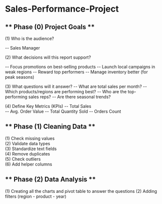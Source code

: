 # Sales-Performance-Project

** Phase (0) Project Goals **
---------------------------------
(1) Who is the audience? 

-- Sales Manager

(2) What decisions will this report support?

-- Focus promotions on best-selling products
-- Launch local campaigns in weak regions
-- Reward top performers
-- Manage inventory better (for peak seasons)

(3) What questions will it answer?
-- What are total sales per month?
-- Which products/regions are performing best?
-- Who are the top-performing sales reps?
-- Are there seasonal trends?

(4) Define Key Metrics (KPIs)
-- Total Sales	
-- Avg. Order Value	
-- Total Quantity Sold
-- Orders Count


** Phase (1) Cleaning Data **
---------------------------------
(1) Check missing values 	
(2) Validate data types	 
(3) Standardize text fields 	
(4) Remove duplicates	
(5) Check outliers	
(6) Add helper columns	


** Phase (2) Data Analysis **
---------------------------------
(1) Creating all the charts and pivot table to answer the questions
(2) Adding filters (region - product - year)






